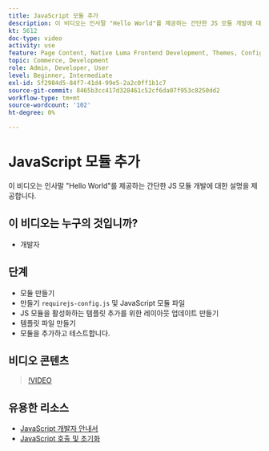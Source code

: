 ```yaml
---
title: JavaScript 모듈 추가
description: 이 비디오는 인사말 "Hello World"를 제공하는 간단한 JS 모듈 개발에 대한 설명을 제공합니다.
kt: 5612
doc-type: video
activity: use
feature: Page Content, Native Luma Frontend Development, Themes, Configuration
topic: Commerce, Development
role: Admin, Developer, User
level: Beginner, Intermediate
exl-id: 5f2984d5-84f7-41d4-99e5-2a2c0ff1b1c7
source-git-commit: 8465b3cc417d328461c52cf6da07f953c8250dd2
workflow-type: tm+mt
source-wordcount: '102'
ht-degree: 0%

---
```


# JavaScript 모듈 추가

이 비디오는 인사말 &quot;Hello World&quot;를 제공하는 간단한 JS 모듈 개발에 대한 설명을 제공합니다.

## 이 비디오는 누구의 것입니까?

- 개발자

## 단계

- 모듈 만들기
- 만들기 `requirejs-config.js` 및 JavaScript 모듈 파일
- JS 모듈을 활성화하는 템플릿 추가를 위한 레이아웃 업데이트 만들기
- 템플릿 파일 만들기
- 모듈을 추가하고 테스트합니다.

## 비디오 콘텐츠

>[!VIDEO](https://video.tv.adobe.com/v/35790?quality=12&learn=on)

## 유용한 리소스

- [JavaScript 개발자 안내서](https://developer.adobe.com/commerce/frontend-core/javascript/)
- [JavaScript 호출 및 초기화](https://developer.adobe.com/commerce/frontend-core/javascript/init/)

